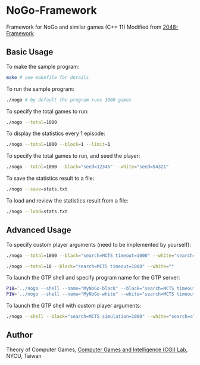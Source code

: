 # NoGo-Framework

Framework for NoGo and similar games (C++ 11)
Modified from [2048-Framework](https://github.com/moporgic/2048-Framework)

## Basic Usage

To make the sample program:
```bash
make # see makefile for details
```

To run the sample program:
```bash
./nogo # by default the program runs 1000 games
```

To specify the total games to run:
```bash
./nogo --total=1000
```

To display the statistics every 1 episode:
```bash
./nogo --total=1000 --block=1 --limit=1
```

To specify the total games to run, and seed the player:
```bash
./nogo --total=1000 --black="seed=12345" --white="seed=54321"
```

To save the statistics result to a file:
```bash
./nogo --save=stats.txt
```

To load and review the statistics result from a file:
```bash
./nogo --load=stats.txt
```

## Advanced Usage

To specify custom player arguments (need to be implemented by yourself):
```bash
./nogo --total=1000 --black="search=MCTS timeout=1000" --white="search=alpha-beta depth=3"

./nogo --total=10 --black="search=MCTS timeout=1000" --white=""
```

To launch the GTP shell and specify program name for the GTP server:
```bash
P1B='../nogo --shell --name="MyNoGo-black" --black="search=MCTS timeout=1000"'
P1W='../nogo --shell --name="MyNoGo-white" --white="search=MCTS timeout=1000"'
```

To launch the GTP shell with custom player arguments:
```bash
./nogo --shell --black="search=MCTS simulation=1000" --white="search=alpha-beta depth=3"
```

## Author

Theory of Computer Games, [Computer Games and Intelligence (CGI) Lab](https://cgilab.nctu.edu.tw/), NYCU, Taiwan
